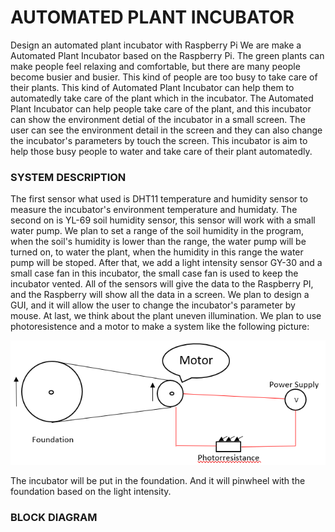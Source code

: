 # AUTOMATED PLANT INCUBATOR
Design an automated plant incubator with Raspberry Pi
We are make a Automated Plant Incubator based on the Raspberry Pi. The green plants can make people feel relaxing and comfortable, but there are many people become busier and busier. This kind of people are too busy to take care of their plants. This kind of Automated Plant Incubator can help them to automatedly take care of the plant which in the incubator. The Automated Plant Incubator can help people take care of the plant, and this incubator can show the environment detial of the incubator in a small screen. The user can see the environment detail in the screen and they can also change the incubator's parameters by touch the screen. This incubator is aim to help those busy people to water and take care of their plant automatedly.

### SYSTEM DESCRIPTION

The first sensor what used is DHT11 temperature and humidity sensor to measure the incubator's environment temperature and humidaty. The second on is YL-69 soil humidity sensor, this sensor will work with a small water pump. We plan to set a range of the soil humidity in the program, when the soil's humidity is lower than the range, the water pump will be turned on, to water the plant, when the humidity in this range the water pump will be stoped. After that, we add a light intensity sensor GY-30 and a small case fan in this incubator, the small case fan is used to keep the incubator vented. All of the sensors will give the data to the Raspberry PI, and the Raspberry will show all the data in a screen. We plan to design a GUI, and it will allow the user to change the incubator's parameter by mouse. 
At last, we think about the plant uneven illumination. We plan to use photoresistence and a motor to make a system like the following picture:

![alt text](https://github.com/Kenny840394191/Automated-Plant-Incubator/blob/master/Motor.png)

The incubator will be put in the foundation. And it will pinwheel with the foundation based on the light intensity.

### BLOCK DIAGRAM


